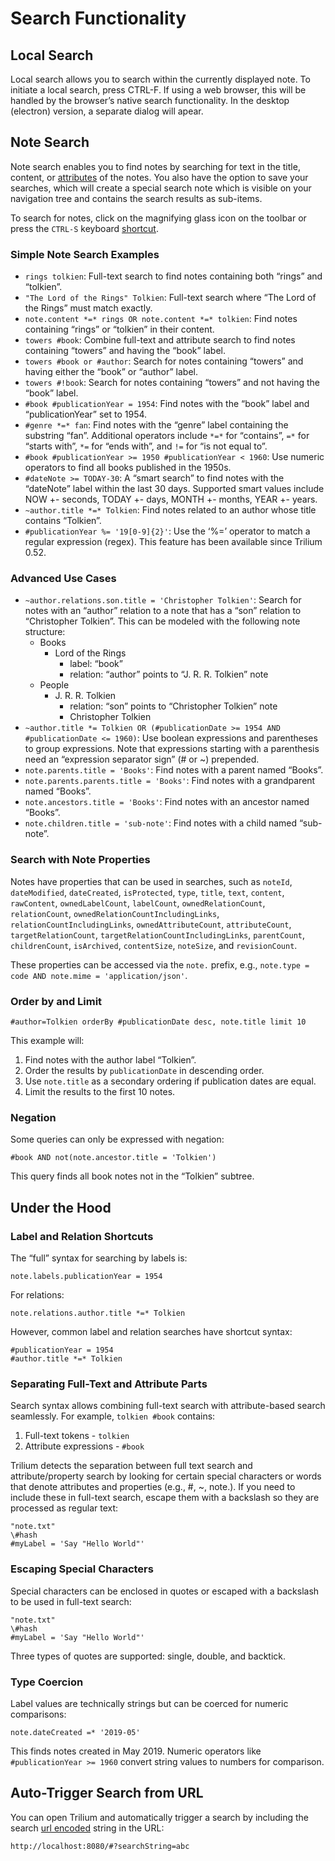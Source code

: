 # Search Functionality

## Local Search[](https://triliumnext.github.io/Docs/Wiki/search.html#local-search)

Local search allows you to search within the currently displayed note. To initiate a local search, press CTRL-F. If using a web browser, this will be handled by the browser’s native search functionality. In the desktop (electron) version, a separate dialog will apear.

## Note Search[](https://triliumnext.github.io/Docs/Wiki/search.html#note-search)

Note search enables you to find notes by searching for text in the title, content, or  [attributes](https://triliumnext.github.io/Docs/Wiki/attributes.html)  of the notes. You also have the option to save your searches, which will create a special search note which is visible on your navigation tree and contains the search results as sub-items.

To search for notes, click on the magnifying glass icon on the toolbar or press the  `CTRL-S`  keyboard  [shortcut](https://triliumnext.github.io/Docs/Wiki/keyboard-shortcuts.html).

### Simple Note Search Examples[](https://triliumnext.github.io/Docs/Wiki/search.html#simple-note-search-examples)

-   `rings tolkien`: Full-text search to find notes containing both “rings” and “tolkien”.
-   `"The Lord of the Rings" Tolkien`: Full-text search where “The Lord of the Rings” must match exactly.
-   `note.content *=* rings OR note.content *=* tolkien`: Find notes containing “rings” or “tolkien” in their content.
-   `towers #book`: Combine full-text and attribute search to find notes containing “towers” and having the “book” label.
-   `towers #book or #author`: Search for notes containing “towers” and having either the “book” or “author” label.
-   `towers #!book`: Search for notes containing “towers” and not having the “book” label.
-   `#book #publicationYear = 1954`: Find notes with the “book” label and “publicationYear” set to 1954.
-   `#genre *=* fan`: Find notes with the “genre” label containing the substring “fan”. Additional operators include  `*=*`  for “contains”,  `=*`  for “starts with”,  `*=`  for “ends with”, and  `!=`  for “is not equal to”.
-   `#book #publicationYear >= 1950 #publicationYear < 1960`: Use numeric operators to find all books published in the 1950s.
-   `#dateNote >= TODAY-30`: A “smart search” to find notes with the “dateNote” label within the last 30 days. Supported smart values include NOW +- seconds, TODAY +- days, MONTH +- months, YEAR +- years.
-   `~author.title *=* Tolkien`: Find notes related to an author whose title contains “Tolkien”.
-   `#publicationYear %= '19[0-9]{2}'`: Use the ‘%=’ operator to match a regular expression (regex). This feature has been available since Trilium 0.52.

### Advanced Use Cases[](https://triliumnext.github.io/Docs/Wiki/search.html#advanced-use-cases)

-   `~author.relations.son.title = 'Christopher Tolkien'`: Search for notes with an “author” relation to a note that has a “son” relation to “Christopher Tolkien”. This can be modeled with the following note structure:
    -   Books
        -   Lord of the Rings
            -   label: “book”
            -   relation: “author” points to “J. R. R. Tolkien” note
    -   People
        -   J. R. R. Tolkien
            -   relation: “son” points to “Christopher Tolkien” note
            -   Christopher Tolkien
-   `~author.title *= Tolkien OR (#publicationDate >= 1954 AND #publicationDate <= 1960)`: Use boolean expressions and parentheses to group expressions. Note that expressions starting with a parenthesis need an “expression separator sign” (# or ~) prepended.
-   `note.parents.title = 'Books'`: Find notes with a parent named “Books”.
-   `note.parents.parents.title = 'Books'`: Find notes with a grandparent named “Books”.
-   `note.ancestors.title = 'Books'`: Find notes with an ancestor named “Books”.
-   `note.children.title = 'sub-note'`: Find notes with a child named “sub-note”.

### Search with Note Properties[](https://triliumnext.github.io/Docs/Wiki/search.html#search-with-note-properties)

Notes have properties that can be used in searches, such as  `noteId`,  `dateModified`,  `dateCreated`,  `isProtected`,  `type`,  `title`,  `text`,  `content`,  `rawContent`,  `ownedLabelCount`,  `labelCount`,  `ownedRelationCount`,  `relationCount`,  `ownedRelationCountIncludingLinks`,  `relationCountIncludingLinks`,  `ownedAttributeCount`,  `attributeCount`,  `targetRelationCount`,  `targetRelationCountIncludingLinks`,  `parentCount`,  `childrenCount`,  `isArchived`,  `contentSize`,  `noteSize`, and  `revisionCount`.

These properties can be accessed via the  `note.`  prefix, e.g.,  `note.type = code AND note.mime = 'application/json'`.

### Order by and Limit[](https://triliumnext.github.io/Docs/Wiki/search.html#order-by-and-limit)

```
#author=Tolkien orderBy #publicationDate desc, note.title limit 10

```

This example will:

1.  Find notes with the author label “Tolkien”.
2.  Order the results by  `publicationDate`  in descending order.
3.  Use  `note.title`  as a secondary ordering if publication dates are equal.
4.  Limit the results to the first 10 notes.

### Negation[](https://triliumnext.github.io/Docs/Wiki/search.html#negation)

Some queries can only be expressed with negation:

```
#book AND not(note.ancestor.title = 'Tolkien')

```

This query finds all book notes not in the “Tolkien” subtree.

## Under the Hood[](https://triliumnext.github.io/Docs/Wiki/search.html#under-the-hood)

### Label and Relation Shortcuts[](https://triliumnext.github.io/Docs/Wiki/search.html#label-and-relation-shortcuts)

The “full” syntax for searching by labels is:

```
note.labels.publicationYear = 1954

```

For relations:

```
note.relations.author.title *=* Tolkien

```

However, common label and relation searches have shortcut syntax:

```
#publicationYear = 1954
#author.title *=* Tolkien

```

### Separating Full-Text and Attribute Parts[](https://triliumnext.github.io/Docs/Wiki/search.html#separating-full-text-and-attribute-parts)

Search syntax allows combining full-text search with attribute-based search seamlessly. For example,  `tolkien #book`  contains:

1.  Full-text tokens -  `tolkien`
2.  Attribute expressions -  `#book`

Trilium detects the separation between full text search and attribute/property search by looking for certain special characters or words that denote attributes and properties (e.g., #, ~, note.). If you need to include these in full-text search, escape them with a backslash so they are processed as regular text:

```
"note.txt" 
\#hash 
#myLabel = 'Say "Hello World"'

```

### Escaping Special Characters[](https://triliumnext.github.io/Docs/Wiki/search.html#escaping-special-characters)

Special characters can be enclosed in quotes or escaped with a backslash to be used in full-text search:

```
"note.txt"
\#hash
#myLabel = 'Say "Hello World"'

```

Three types of quotes are supported: single, double, and backtick.

### Type Coercion[](https://triliumnext.github.io/Docs/Wiki/search.html#type-coercion)

Label values are technically strings but can be coerced for numeric comparisons:

```
note.dateCreated =* '2019-05'

```

This finds notes created in May 2019. Numeric operators like  `#publicationYear >= 1960`  convert string values to numbers for comparison.

## Auto-Trigger Search from URL[](https://triliumnext.github.io/Docs/Wiki/search.html#auto-trigger-search-from-url)

You can open Trilium and automatically trigger a search by including the search  [url encoded](https://meyerweb.com/eric/tools/dencoder/)  string in the URL:

`http://localhost:8080/#?searchString=abc`